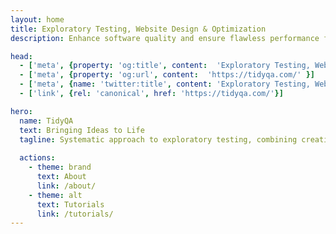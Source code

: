 ```yaml
---
layout: home
title: Exploratory Testing, Website Design & Optimization
description: Enhance software quality and ensure flawless performance for your applications.

head:
  - ['meta', {property: 'og:title', content:  'Exploratory Testing, Website Design & Optimization' }]
  - ['meta', {property: 'og:url', content:  'https://tidyqa.com/' }] 
  - ['meta', {name: 'twitter:title', content: 'Exploratory Testing, Website Design & Optimization'}]
  - ['link', {rel: 'canonical', href: 'https://tidyqa.com/'}]

hero:
  name: TidyQA
  text: Bringing Ideas to Life
  tagline: Systematic approach to exploratory testing, combining creativity, intuition, and structured analysis.
  
  actions:
    - theme: brand
      text: About
      link: /about/
    - theme: alt
      text: Tutorials
      link: /tutorials/
---
```

